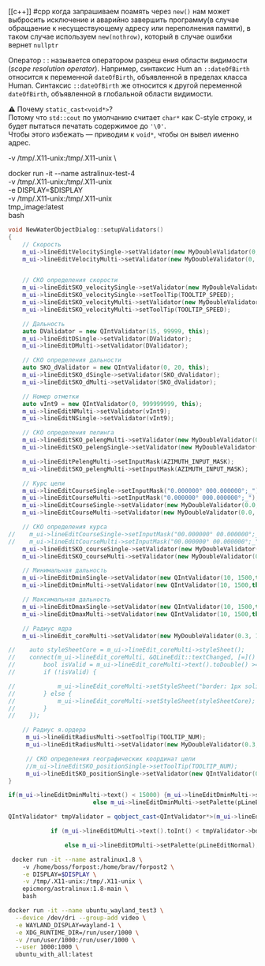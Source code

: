 [[c++]] #cpp
когда запрашиваем поамять через `new()` нам может выбросить исключение и аварийно завершить программу(в случае обращаение к несуществующему адресу или переполнения памяти), в таком случае используем `new(nothrow)`, который в случае ошибки вернет `nullptr`

Оператор : : называется оператором разреш ения области видимости
(*scope resolution operator*). Например, синтаксис Hum an `::dateOfBirth`
относится к переменной `dateOfBirth`, объявленной в пределах класса
Human. Синтаксис `::dateOfBirth` же относится к другой переменной
`dateOfBirth`, объявленной в глобальной области видимости.

⚠️ Почему `static_cast<void*>`?  
Потому что `std::cout` по умолчанию считает `char*` как C-style строку, и будет пытаться печатать содержимое до `'\0'`.  
Чтобы этого избежать — приводим к `void*`, чтобы он вывел именно адрес.

-v /tmp/.X11-unix:/tmp/.X11-unix \

docker run -it --name astralinux-test-4 \
     -v /tmp/.X11-unix:/tmp/.X11-unix \
    -e DISPLAY=$DISPLAY \
    -v /tmp/.X11-unix:/tmp/.X11-unix \
    tmp_image:latest \
    bash




```cpp
void NewWaterObjectDialog::setupValidators()
{
    // Скорость
    m_ui->lineEditVelocitySingle->setValidator(new MyDoubleValidator(0, 50.00, 2, this));
    m_ui->lineEditVelocityMulti->setValidator(new MyDoubleValidator(0, 50.00, 2, this));


    // СКО определения скорости
    m_ui->lineEditSKO_velocitySingle->setValidator(new MyDoubleValidator(0, 10.00, 2, this));
    m_ui->lineEditSKO_velocitySingle->setToolTip(TOOLTIP_SPEED);
    m_ui->lineEditSKO_velocityMulti->setValidator(new MyDoubleValidator(0, 10.00, 2, this));
    m_ui->lineEditSKO_velocityMulti->setToolTip(TOOLTIP_SPEED);

    // Дальность
    auto DValidator = new QIntValidator(15, 99999, this);
    m_ui->lineEditDSingle->setValidator(DValidator);
    m_ui->lineEditDMulti->setValidator(DValidator);

    // СКО определения дальности
    auto SKO_dValidator = new QIntValidator(0, 20, this);
    m_ui->lineEditSKO_dSingle->setValidator(SKO_dValidator);
    m_ui->lineEditSKO_dMulti->setValidator(SKO_dValidator);

    // Номер отметки
    auto vInt9 = new QIntValidator(0, 999999999, this);
    m_ui->lineEditNMulti->setValidator(vInt9);
    m_ui->lineEditNSingle->setValidator(vInt9);

    // СКО определения пелинга
    m_ui->lineEditSKO_pelengMulti->setValidator(new MyDoubleValidator(0.0, 20.000000,6, m_ui->lineEditSKO_pelengMulti));
    m_ui->lineEditSKO_pelengSingle->setValidator(new MyDoubleValidator(0.0, 20.000000,6, m_ui->lineEditSKO_pelengSingle));

    m_ui->lineEditPelengMulti->setInputMask(AZIMUTH_INPUT_MASK);
    m_ui->lineEditSKO_pelengMulti->setInputMask(AZIMUTH_INPUT_MASK);

    // Курс цели
    m_ui->lineEditCourseSingle->setInputMask("0.000000° 000.000000°;_");
    m_ui->lineEditCourseMulti->setInputMask("0.000000° 000.000000°;_");
    m_ui->lineEditCourseSingle->setValidator(new MyDoubleValidator(0.0, 359.999999,6,m_ui->lineEditCourseSingle));
    m_ui->lineEditCourseMulti->setValidator(new MyDoubleValidator(0.0, 359.999999,6,m_ui->lineEditCourseMulti));

    // СКО определения курса
//    m_ui->lineEditCourseSingle->setInputMask("00.000000° 00.000000°;_");
//    m_ui->lineEditCourseMulti->setInputMask("00.000000° 00.000000°;_");
    m_ui->lineEditSKO_courseSingle->setValidator(new MyDoubleValidator(0.0, 25.000000,6,m_ui->lineEditSKO_courseSingle));
    m_ui->lineEditSKO_courseMulti->setValidator(new MyDoubleValidator(0.0, 25.000000,6,m_ui->lineEditSKO_courseMulti));

    // Минимальная дальность
    m_ui->lineEditDminSingle->setValidator(new QIntValidator(10, 1500,this)); m_ui->lineEditDminSingle->setMaximum(1500);
    m_ui->lineEditDminMulti->setValidator(new QIntValidator(10, 1500,this)); m_ui->lineEditDminMulti->setMaximum(1500);

    // Максимальная дальность
    m_ui->lineEditDmaxSingle->setValidator(new QIntValidator(10, 1500,this)); m_ui->lineEditDmaxSingle->setMaximum(1500);
    m_ui->lineEditDmaxMulti->setValidator(new QIntValidator(10, 1500,this)); m_ui->lineEditDmaxMulti->setMaximum(1500);

    // Радиус ядра
    m_ui->lineEdit_coreMulti->setValidator(new MyDoubleValidator(0.3, 120.0, 1, m_ui->lineEdit_coreMulti));

//    auto styleSheetCore = m_ui->lineEdit_coreMulti->styleSheet();
//    connect(m_ui->lineEdit_coreMulti, &QLineEdit::textChanged, [=]() {
//        bool isValid = m_ui->lineEdit_coreMulti->text().toDouble() >= 0.3 && m_ui->lineEdit_coreMulti->text().toDouble() <= 120.0;
//        if (!isValid) {

//            m_ui->lineEdit_coreMulti->setStyleSheet("border: 1px solid red;");  // Выделить красным, если значение неверное
//        } else {
//            m_ui->lineEdit_coreMulti->setStyleSheet(styleSheetCore);  // Восстановить стиль, если значение правильное
//        }
//    });

    // Радиус я.ордера
     m_ui->lineEditRadiusMulti->setToolTip(TOOLTIP_NUM);
     m_ui->lineEditRadiusMulti->setValidator(new MyDoubleValidator(0.3, 0.3, 1, m_ui->lineEditRadiusMulti));

     // СКО определения географических координат цели
     //m_ui->lineEditSKO_positionSingle->setToolTip(TOOLTIP_NUM);
     m_ui->lineEditSKO_positionSingle->setValidator(new QIntValidator(0, 20, this));
}
```



```cpp
if(m_ui->lineEditDminMulti->text() < 15000) {m_ui->lineEditDminMulti->setPalette(pLineEditError);}
                        else m_ui->lineEditDminMulti->setPalette(pLineEditNormal);
```



```cpp
QIntValidator* tmpValidator = qobject_cast<QIntValidator*>(m_ui->lineEditDMulti->validator());

            if (m_ui->lineEditDMulti->text().toInt() < tmpValidator->bottom()) { m_ui->lineEditDMulti->setPalette(pLineEditError);}

                else m_ui->lineEditDMulti->setPalette(pLineEditNormal);
```



```bash
 docker run -it --name astralinux1.8 \                                    
    -v /home/boss/forpost:/home/brav/forpost2 \
    -e DISPLAY=$DISPLAY \
    -v /tmp/.X11-unix:/tmp/.X11-unix \
    epicmorg/astralinux:1.8-main \
    bash
```



```bash
docker run -it --name ubuntu_wayland_test3 \
  --device /dev/dri --group-add video \
  -e WAYLAND_DISPLAY=wayland-1 \
  -e XDG_RUNTIME_DIR=/run/user/1000 \
  -v /run/user/1000:/run/user/1000 \
  --user 1000:1000 \
  ubuntu_with_all:latest

```


